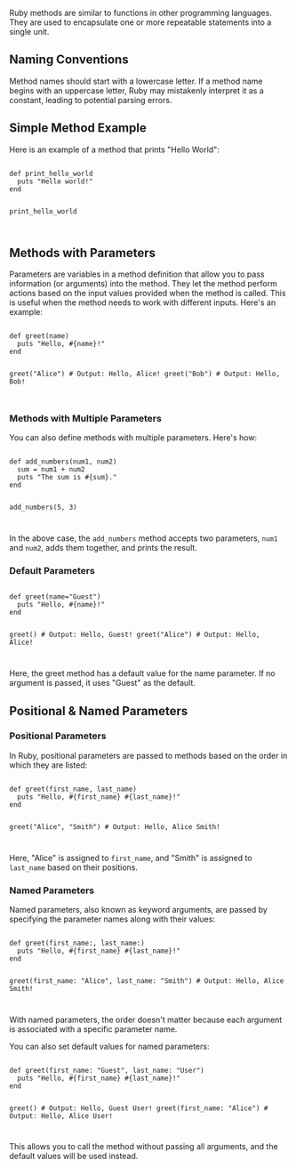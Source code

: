 Ruby methods are similar to functions in other programming languages. They are used to encapsulate one or more repeatable statements into a single unit.

## Naming Conventions

Method names should start with a lowercase letter. If a method name begins with an uppercase letter, Ruby may mistakenly interpret it as a constant, leading to potential parsing errors.

## Simple Method Example

Here is an example of a method that prints "Hello World":

<codeblock language="ruby" type="lesson">
<code>
def print_hello_world
  puts "Hello world!"
end

print_hello_world

</code>
</codeblock>

## Methods with Parameters

Parameters are variables in a method definition that allow you to pass information (or arguments) into the method. They let the method perform actions based on the input values provided when the method is called. This is useful when the method needs to work with different inputs. Here's an example:

<codeblock language="ruby" type="lesson">
<code>
def greet(name)
  puts "Hello, #{name}!"
end

greet("Alice") # Output: Hello, Alice!
greet("Bob") # Output: Hello, Bob!

</code>
</codeblock>

### Methods with Multiple Parameters

You can also define methods with multiple parameters. Here's how:

<codeblock language="ruby" type="lesson">
<code>
def add_numbers(num1, num2)
  sum = num1 + num2
  puts "The sum is #{sum}."
end

add_numbers(5, 3)

</code>
</codeblock>

In the above case, the `add_numbers` method accepts two parameters, `num1` and `num2`, adds them together, and prints the result.

### Default Parameters

<codeblock language="ruby" type="lesson">
<code>
def greet(name="Guest")
  puts "Hello, #{name}!"
end

greet() # Output: Hello, Guest!
greet("Alice") # Output: Hello, Alice!

</code>
</codeblock>

Here, the greet method has a default value for the name parameter. If no argument is passed, it uses "Guest" as the default.

## Positional & Named Parameters

### Positional Parameters

In Ruby, positional parameters are passed to methods based on the order in which they are listed:

<codeblock language="ruby" type="lesson">
<code>
def greet(first_name, last_name)
  puts "Hello, #{first_name} #{last_name}!"
end

greet("Alice", "Smith") # Output: Hello, Alice Smith!

</code>
</codeblock>

Here, "Alice" is assigned to `first_name`, and "Smith" is assigned to `last_name` based on their positions.

### Named Parameters

Named parameters, also known as keyword arguments, are passed by specifying the parameter names along with their values:

<codeblock language="ruby" type="lesson">
<code>
def greet(first_name:, last_name:)
  puts "Hello, #{first_name} #{last_name}!"
end

greet(first_name: "Alice", last_name: "Smith") # Output: Hello, Alice Smith!

</code>
</codeblock>

With named parameters, the order doesn't matter because each argument is associated with a specific parameter name.

You can also set default values for named parameters:

<codeblock language="ruby" type="lesson">
<code>
def greet(first_name: "Guest", last_name: "User")
  puts "Hello, #{first_name} #{last_name}!"
end

greet() # Output: Hello, Guest User!
greet(first_name: "Alice") # Output: Hello, Alice User!

</code>
</codeblock>

This allows you to call the method without passing all arguments, and the default values will be used instead.
